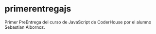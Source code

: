 # primerentregajs
Primer PreEntrega del curso de JavaScript de CoderHouse por el alumno Sebastian Albornoz.
